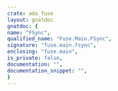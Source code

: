 ```yaml
---
crate: ada_fuse
layout: gnatdoc
gnatdoc: {
name: "FSync",
qualified_name: "Fuse.Main.FSync",
signature: "fuse.main.fsync",
enclosing: "fuse.main",
is_private: false,
documentation: "",
documentation_snippet: "",
}
---
```

